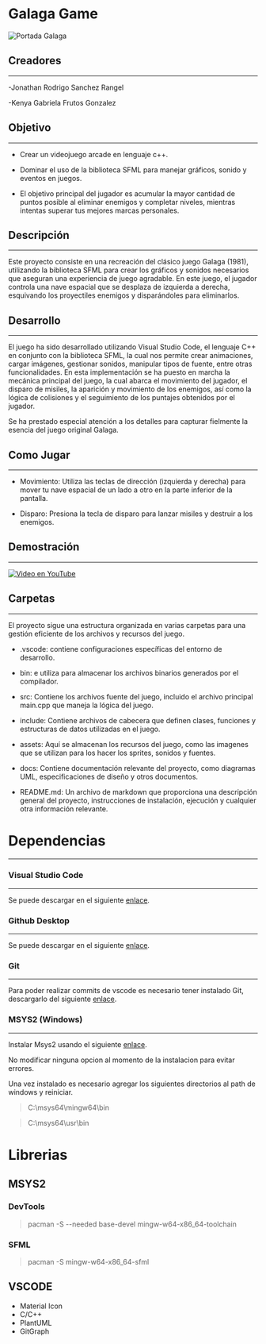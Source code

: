 # **Galaga Game**
![Portada Galaga](https://cdn.clarosports.com/clarosports/2023/06/galaga-144927-1024x576.jpg)

## **Creadores**
___
-Jonathan Rodrigo Sanchez Rangel

-Kenya Gabriela Frutos Gonzalez

## **Objetivo**
___
* Crear un videojuego arcade en lenguaje c++.

* Dominar el uso de la biblioteca SFML para manejar gráficos, sonido y eventos en juegos.

* El objetivo principal del jugador es acumular la mayor cantidad de puntos posible al eliminar enemigos y completar niveles, mientras intentas superar tus mejores marcas personales.

## **Descripción**
___
Este proyecto consiste en una recreación del clásico juego Galaga (1981), utilizando la biblioteca SFML para crear los gráficos y sonidos necesarios que aseguran una experiencia de juego agradable. En este juego, el jugador controla una nave espacial que se desplaza de izquierda a derecha, esquivando los proyectiles enemigos y disparándoles para eliminarlos.

## **Desarrollo**
___
El juego ha sido desarrollado utilizando Visual Studio Code, el lenguaje C++ en conjunto con la biblioteca SFML, la cual nos permite crear animaciones, cargar imágenes, gestionar sonidos, manipular tipos de fuente, entre otras funcionalidades. En esta implementación se ha puesto en marcha la mecánica principal del juego, la cual abarca el movimiento del jugador, el disparo de misiles, la aparición y movimiento de los enemigos, así como la lógica de colisiones y el seguimiento de los puntajes obtenidos por el jugador.

Se ha prestado especial atención a los detalles para capturar fielmente la esencia del juego original Galaga.



## **Como Jugar**
___
 * Movimiento: Utiliza las teclas de dirección (izquierda y derecha) para mover tu nave espacial de un lado a otro en la parte inferior de la pantalla.

* Disparo: Presiona la tecla de disparo para lanzar misiles y destruir a los enemigos.


## **Demostración**
___
[![Video en YouTube](https://img.youtube.com/vi/HOU1MYvxhdw/0.jpg)](https://youtu.be/HOU1MYvxhdw)

## **Carpetas**
___
El proyecto sigue una estructura organizada en varias carpetas para una gestión eficiente de los archivos y recursos del juego.

* .vscode: contiene configuraciones específicas del entorno de desarrollo.

* bin: e utiliza para almacenar los archivos binarios generados por el compilador.

* src: Contiene los archivos fuente del juego, incluido el archivo principal main.cpp que maneja la lógica del juego.

* include: Contiene archivos de cabecera que definen clases, funciones y estructuras de datos utilizadas en el juego.

* assets: Aquí se almacenan los recursos del juego, como las imagenes que se  utilizan para los hacer los sprites, sonidos y fuentes. 

* docs: Contiene documentación relevante del proyecto, como diagramas UML, especificaciones de diseño y otros documentos.

* README.md: Un archivo de markdown que proporciona una descripción general del proyecto, instrucciones de instalación, ejecución y cualquier otra información relevante.


# **Dependencias**
___

### Visual Studio Code
___
Se puede descargar en el siguiente 
[enlace](https://code.visualstudio.com/).

### Github Desktop
___
Se puede descargar en el siguiente 
[enlace](https://desktop.github.com/).

### Git
___
Para poder realizar commits de vscode es necesario tener instalado Git, descargarlo del siguiente [enlace](https://git-scm.com/).

### MSYS2 (Windows)
___
Instalar Msys2 usando el siguiente [enlace](https://github.com/msys2/msys2-installer/releases/download/2023-05-26/msys2-x86_64-20230526.exe).

No modificar ninguna opcion al momento de la instalacion para evitar errores. 

Una vez instalado es necesario agregar los siguientes directorios al path de windows y reiniciar.

> C:\msys64\mingw64\bin

> C:\msys64\usr\bin


# **Librerias**
## MSYS2
### DevTools
> pacman -S --needed base-devel mingw-w64-x86_64-toolchain 

### SFML
> pacman -S mingw-w64-x86_64-sfml


## VSCODE
* Material Icon
* C/C++
* PlantUML
* GitGraph

